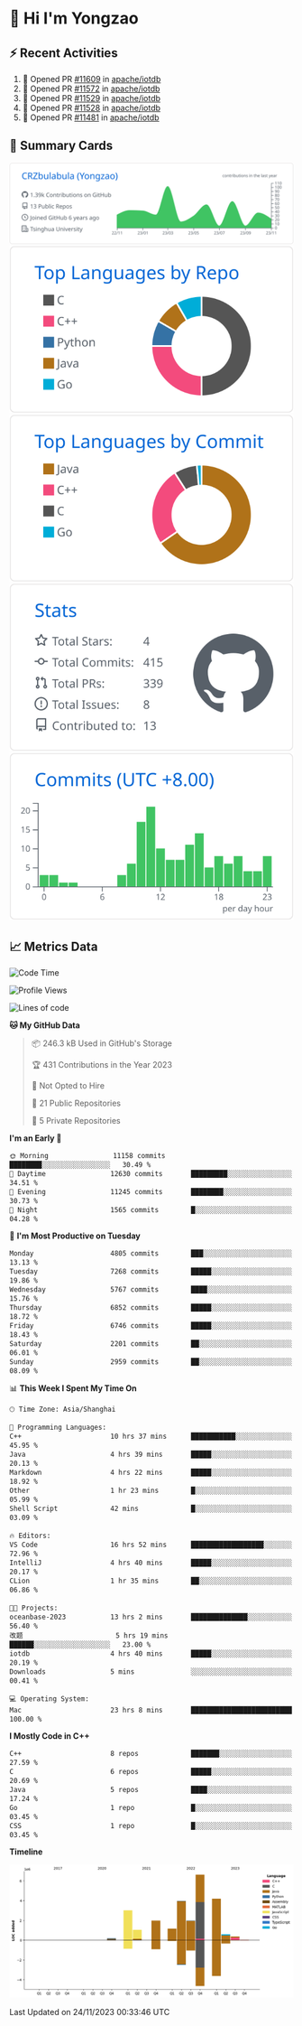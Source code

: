 # 👋 Hi I'm Yongzao

## ⚡ Recent Activities
<!--START_SECTION:activity-->
1. 💪 Opened PR [#11609](https://github.com/apache/iotdb/pull/11609) in [apache/iotdb](https://github.com/apache/iotdb)
2. 💪 Opened PR [#11572](https://github.com/apache/iotdb/pull/11572) in [apache/iotdb](https://github.com/apache/iotdb)
3. 💪 Opened PR [#11529](https://github.com/apache/iotdb/pull/11529) in [apache/iotdb](https://github.com/apache/iotdb)
4. 💪 Opened PR [#11528](https://github.com/apache/iotdb/pull/11528) in [apache/iotdb](https://github.com/apache/iotdb)
5. 💪 Opened PR [#11481](https://github.com/apache/iotdb/pull/11481) in [apache/iotdb](https://github.com/apache/iotdb)
<!--END_SECTION:activity-->

## 🎑 Summary Cards

[![](https://raw.githubusercontent.com/CRZbulabula/CRZbulabula/main/profile-summary-card-output/github/0-profile-details.svg)](https://github.com/vn7n24fzkq/github-profile-summary-cards)
[![](https://raw.githubusercontent.com/CRZbulabula/CRZbulabula/main/profile-summary-card-output/github/1-repos-per-language.svg)](https://github.com/vn7n24fzkq/github-profile-summary-cards) [![](https://raw.githubusercontent.com/CRZbulabula/CRZbulabula/main/profile-summary-card-output/github/2-most-commit-language.svg)](https://github.com/vn7n24fzkq/github-profile-summary-cards)
[![](https://raw.githubusercontent.com/CRZbulabula/CRZbulabula/main/profile-summary-card-output/github/3-stats.svg)](https://github.com/vn7n24fzkq/github-profile-summary-cards) [![](https://raw.githubusercontent.com/CRZbulabula/CRZbulabula/main/profile-summary-card-output/github/4-productive-time.svg)](https://github.com/vn7n24fzkq/github-profile-summary-cards)

## 📈 Metrics Data

<!--START_SECTION:waka-->
![Code Time](http://img.shields.io/badge/Code%20Time-480%20hrs%2018%20mins-blue)

![Profile Views](http://img.shields.io/badge/Profile%20Views-2-blue)

![Lines of code](https://img.shields.io/badge/From%20Hello%20World%20I%27ve%20Written-25.0%20million%20lines%20of%20code-blue)

**🐱 My GitHub Data** 

> 📦 246.3 kB Used in GitHub's Storage 
 > 
> 🏆 431 Contributions in the Year 2023
 > 
> 🚫 Not Opted to Hire
 > 
> 📜 21 Public Repositories 
 > 
> 🔑 5 Private Repositories 
 > 
**I'm an Early 🐤** 

```text
🌞 Morning                11158 commits       ████████░░░░░░░░░░░░░░░░░   30.49 % 
🌆 Daytime                12630 commits       █████████░░░░░░░░░░░░░░░░   34.51 % 
🌃 Evening                11245 commits       ████████░░░░░░░░░░░░░░░░░   30.73 % 
🌙 Night                  1565 commits        █░░░░░░░░░░░░░░░░░░░░░░░░   04.28 % 
```
📅 **I'm Most Productive on Tuesday** 

```text
Monday                   4805 commits        ███░░░░░░░░░░░░░░░░░░░░░░   13.13 % 
Tuesday                  7268 commits        █████░░░░░░░░░░░░░░░░░░░░   19.86 % 
Wednesday                5767 commits        ████░░░░░░░░░░░░░░░░░░░░░   15.76 % 
Thursday                 6852 commits        █████░░░░░░░░░░░░░░░░░░░░   18.72 % 
Friday                   6746 commits        █████░░░░░░░░░░░░░░░░░░░░   18.43 % 
Saturday                 2201 commits        ██░░░░░░░░░░░░░░░░░░░░░░░   06.01 % 
Sunday                   2959 commits        ██░░░░░░░░░░░░░░░░░░░░░░░   08.09 % 
```


📊 **This Week I Spent My Time On** 

```text
🕑︎ Time Zone: Asia/Shanghai

💬 Programming Languages: 
C++                      10 hrs 37 mins      ███████████░░░░░░░░░░░░░░   45.95 % 
Java                     4 hrs 39 mins       █████░░░░░░░░░░░░░░░░░░░░   20.13 % 
Markdown                 4 hrs 22 mins       █████░░░░░░░░░░░░░░░░░░░░   18.92 % 
Other                    1 hr 23 mins        █░░░░░░░░░░░░░░░░░░░░░░░░   05.99 % 
Shell Script             42 mins             █░░░░░░░░░░░░░░░░░░░░░░░░   03.09 % 

🔥 Editors: 
VS Code                  16 hrs 52 mins      ██████████████████░░░░░░░   72.96 % 
IntelliJ                 4 hrs 40 mins       █████░░░░░░░░░░░░░░░░░░░░   20.17 % 
CLion                    1 hr 35 mins        ██░░░░░░░░░░░░░░░░░░░░░░░   06.86 % 

🐱‍💻 Projects: 
oceanbase-2023           13 hrs 2 mins       ██████████████░░░░░░░░░░░   56.40 % 
改题                       5 hrs 19 mins       ██████░░░░░░░░░░░░░░░░░░░   23.00 % 
iotdb                    4 hrs 40 mins       █████░░░░░░░░░░░░░░░░░░░░   20.19 % 
Downloads                5 mins              ░░░░░░░░░░░░░░░░░░░░░░░░░   00.41 % 

💻 Operating System: 
Mac                      23 hrs 8 mins       █████████████████████████   100.00 % 
```

**I Mostly Code in C++** 

```text
C++                      8 repos             ███████░░░░░░░░░░░░░░░░░░   27.59 % 
C                        6 repos             █████░░░░░░░░░░░░░░░░░░░░   20.69 % 
Java                     5 repos             ████░░░░░░░░░░░░░░░░░░░░░   17.24 % 
Go                       1 repo              █░░░░░░░░░░░░░░░░░░░░░░░░   03.45 % 
CSS                      1 repo              █░░░░░░░░░░░░░░░░░░░░░░░░   03.45 % 
```



**Timeline**

![Lines of Code chart](https://raw.githubusercontent.com/CRZbulabula/CRZbulabula/main/assets/bar_graph.png)


 Last Updated on 24/11/2023 00:33:46 UTC
<!--END_SECTION:waka-->

